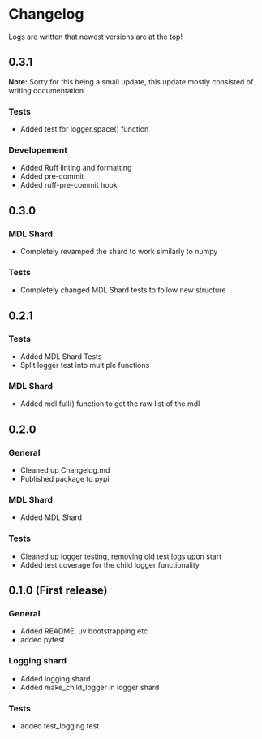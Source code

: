 # Changelog
Logs are written that newest versions are at the top!

## 0.3.1
**Note:** Sorry for this being a small update, this update mostly consisted of writing documentation

### Tests
* Added test for logger.space() function

### Developement
* Added Ruff linting and formatting
* Added pre-commit
* Added ruff-pre-commit hook

## 0.3.0
### MDL Shard
* Completely revamped the shard to work similarly to numpy

### Tests
* Completely changed MDL Shard tests to follow new structure

## 0.2.1
### Tests
* Added MDL Shard Tests
* Split logger test into multiple functions

### MDL Shard
* Added mdl.full() function to get the raw list of the mdl

## 0.2.0
### General
* Cleaned up Changelog.md
* Published package to pypi

### MDL Shard
* Added MDL Shard

### Tests
* Cleaned up logger testing, removing old test logs upon start
* Added test coverage for the child logger functionality

## 0.1.0 (First release)
### General
* Added README, uv bootstrapping etc
* added pytest

### Logging shard
* Added logging shard
* Added make_child_logger in logger shard

### Tests
* added test_logging test